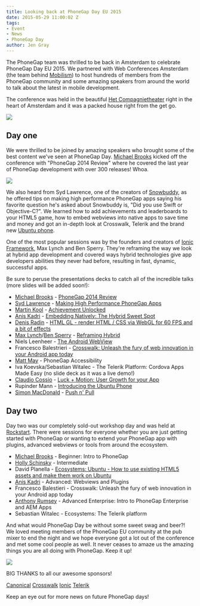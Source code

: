 ```yaml
---
title: Looking back at PhoneGap Day EU 2015
date: 2015-05-29 11:00:02 Z
tags:
- Event
- News
- PhoneGap Day
author: Jen Gray
---
```


The PhoneGap team was thrilled to be back in Amsterdam to celebrate PhoneGap Day EU 2015. We partnered with Web Conferences Amsterdam (the team behind [Mobilism](http://mobilism.nl/2015)) to host hundreds of members from the PhoneGap community and some amazing speakers from around the world to talk about the latest in mobile development.

The conference was held in the beautiful [Het Compagnietheater](http://www.compagnietheater.nl/compagnietheater.html) right in the heart of Amsterdam and it was a packed house right from the get go.

![](/blog/uploads/2015-05/pgday-eu-registration.jpeg)

## Day one

We were thrilled to be joined by amazing speakers who brought some of the best content we've seen at PhoneGap Day. [Michael Brooks](https://twitter.com/mwbrooks) kicked off the conference with "PhoneGap 2014 Review" where he covered the last year of PhoneGap development with over 300 releases! Whoa.

![](/blog/uploads/2015-05/pgday-eu-phonegap-2014-review.jpeg)

We also heard from Syd Lawrence, one of the creators of [Snowbuddy](http://snowbuddyhq.com/), as he offered tips on making high performance PhoneGap apps saying his favorite question he's asked about Snowbuddy is, "Did you use Swift or Objective-C?". We learned how to add achievements and leaderboards to your HTML5 game, how to embed webviews into native apps to save time and money and got an in-depth look at Crosswalk, Telerik and the brand new [Ubuntu phone](http://phonegap.com/blog/2015/05/11/phonegap-day-eu-2015-sponsors/).

One of the most popular sessions was by the founders and creators of [Ionic Framework](http://ionicframework.com/), Max Lynch and Ben Sperry. They're reframing the way we look at hybrid app development and covered ways hybrid technologies give app developers abilities they never had before, resulting in fast, dynamic, successful apps.

Be sure to peruse the presentations decks to catch all of the incredible talks (more slides will be added soon!):

- [Michael Brooks](https://twitter.com/mwbrooks) - [PhoneGap 2014 Review](http://www.slideshare.net/mwbrooks/phonegap-daymwbrooks)
- [Syd Lawrence](https://twitter.com/sydlawrence) - [Making High Performance PhoneGap Apps](http://www.slideshare.net/sydlawrence/high-performance-phonegap-apps)
- [Martin Kool](https://twitter.com/mrtnkl) - [Achievement Unlocked](https://docs.google.com/presentation/d/1dKUvDuPFhj0DnoNAB55wE9923itmHKf0FAGFptMf6FQ/pub?start=false&loop=false&delayms=3000&slide=id.p)
- [Anis Kadri](https://twitter.com/aniskadri) - [Embedding Natively: The Hybrid Sweet Spot](https://docs.google.com/presentation/d/1k9G05Q0Z4y2mgoJsH019Zh1GMZy8tEWk0zvHyxskKYo/edit#slide=id.p)
- [Denis Radin](https://twitter.com/PixelsCommander) - [HTML GL - render HTML / CSS via WebGL for 60 FPS and a bit of effects](http://www.slideshare.net/DenisRadin/html-gl-2)
- [Max Lynch](https://twitter.com/maxlynch)/[Ben Sperry](https://twitter.com/benjsperry) - [Reframing Hybrid](http://www.slideshare.net/BenSperry/reframing-hybrid-48859060)
- Niels Leenheer - [The Android WebView](https://speakerdeck.com/nielsleenheer/the-android-webview-at-phonegap-day)
- Francesco Balestrieri - [Crosswalk: Unleash the fury of web innovation in your Android app today](https://www.dropbox.com/s/cqfztflztw4p49c/Crosswalk%20Phonegap%20Day%20EU.pdf?dl=0)
- [Matt May](https://twitter.com/mattmay) - PhoneGap Accessibility
- Iva Koevska/Sebastian Witalec - The Telerik Platform: Cordova Apps Made Easy (no slide deck as it was a live demo!)
- [Claudio Cossio](https://twitter.com/ccossio) - [Luck + Motion: User Growth for your App](http://www.slideshare.net/ccossio/phone-gap-day-europe-2015)
- Rupinder Mann - [Introducing the Ubuntu Phone](https://docs.google.com/presentation/d/1_Ofn0XndfTpfJ6WzsaqZftIOqxP5ni6ptmmN4W2BwCU/edit#slide=id.g2bd72ddee_2_2)
- [Simon MacDonald](https://twitter.com/macdonst) - [Push n' Pull](http://slides.com/simonmacdonald/deck#/)

## Day two

Day two was our completely sold-out workshop day and was held at [Rockstart](http://www.rockstart.com/spaces/events-space/). There were sessions for everyone whether you are just getting started with PhoneGap or wanting to extend your PhoneGap app with plugins, advanced webviews or tools from around the ecosystem.

- [Michael Brooks](https://twitter.com/mwbrooks) - Beginner: Intro to PhoneGap
- [Holly Schinsky](https://twitter.com/devgirlFL) - Intermediate
- David Planella - [Ecosystems: Ubuntu - How to use existing HTML5 assets and make them work on Ubuntu](https://docs.google.com/presentation/d/1vI6VHtsKkMmso0srAeIgANRzQpTT8gl_nOUrx67AvRA/edit#slide=id.p)
- [Anis Kadri](https://twitter.com/aniskadri) - Advanced: Webviews and Plugins
- Francesco Balestieri - Crosswalk: Unleash the fury of web innovation in your Android app today
- [Anthony Rumsey](https://twitter.com/planetrumsey) - Advanced Enterprise: Intro to PhoneGap Enterprise and AEM Apps
- Sebastian Witalec - Ecosystems: The Telerik platform

And what would PhoneGap Day be without some sweet swag and beer?!
We loved meeting members of the PhoneGap EU community at the pub mixer to end the night and we hope everyone got a lot out of the conference and met some cool people as well. It never ceases to amaze us the amazing things you are all doing with PhoneGap. Keep it up!

![](/blog/uploads/2015-05/pgday-eu-shirts.jpeg)

BIG THANKS to all our awesome sponsors!

[Canonical](http://www.canonical.com/)
[Crosswalk](https://crosswalk-project.org/)
[Ionic](http://ionicframework.com/)
[Telerik](http://www.telerik.com/)

Keep an eye out for more news on future PhoneGap days!
